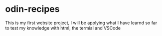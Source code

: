 # odin-recipes
This is my first website project, I will be applying what I have learnd so far to test my knowledge with html, the termial and VSCode